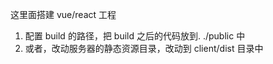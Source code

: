 这里面搭建 vue/react 工程

1. 配置 build 的路径，把 build 之后的代码放到. ./public 中
2. 或者，改动服务器的静态资源目录，改动到 client/dist 目录中